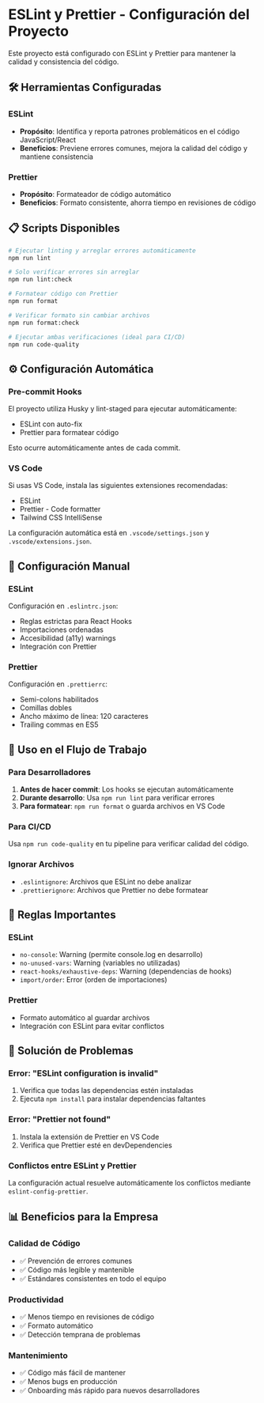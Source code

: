 # ESLint y Prettier - Configuración del Proyecto

Este proyecto está configurado con ESLint y Prettier para mantener la calidad y consistencia del código.

## 🛠️ Herramientas Configuradas

### ESLint
- **Propósito**: Identifica y reporta patrones problemáticos en el código JavaScript/React
- **Beneficios**: Previene errores comunes, mejora la calidad del código y mantiene consistencia

### Prettier
- **Propósito**: Formateador de código automático
- **Beneficios**: Formato consistente, ahorra tiempo en revisiones de código

## 📋 Scripts Disponibles

```bash
# Ejecutar linting y arreglar errores automáticamente
npm run lint

# Solo verificar errores sin arreglar
npm run lint:check

# Formatear código con Prettier
npm run format

# Verificar formato sin cambiar archivos
npm run format:check

# Ejecutar ambas verificaciones (ideal para CI/CD)
npm run code-quality
```

## ⚙️ Configuración Automática

### Pre-commit Hooks
El proyecto utiliza Husky y lint-staged para ejecutar automáticamente:
- ESLint con auto-fix
- Prettier para formatear código

Esto ocurre automáticamente antes de cada commit.

### VS Code
Si usas VS Code, instala las siguientes extensiones recomendadas:
- ESLint
- Prettier - Code formatter
- Tailwind CSS IntelliSense

La configuración automática está en `.vscode/settings.json` y `.vscode/extensions.json`.

## 🔧 Configuración Manual

### ESLint
Configuración en `.eslintrc.json`:
- Reglas estrictas para React Hooks
- Importaciones ordenadas
- Accesibilidad (a11y) warnings
- Integración con Prettier

### Prettier
Configuración en `.prettierrc`:
- Semi-colons habilitados
- Comillas dobles
- Ancho máximo de línea: 120 caracteres
- Trailing commas en ES5

## 🚀 Uso en el Flujo de Trabajo

### Para Desarrolladores
1. **Antes de hacer commit**: Los hooks se ejecutan automáticamente
2. **Durante desarrollo**: Usa `npm run lint` para verificar errores
3. **Para formatear**: `npm run format` o guarda archivos en VS Code

### Para CI/CD
Usa `npm run code-quality` en tu pipeline para verificar calidad del código.

### Ignorar Archivos
- `.eslintignore`: Archivos que ESLint no debe analizar
- `.prettierignore`: Archivos que Prettier no debe formatear

## 📝 Reglas Importantes

### ESLint
- `no-console`: Warning (permite console.log en desarrollo)
- `no-unused-vars`: Warning (variables no utilizadas)
- `react-hooks/exhaustive-deps`: Warning (dependencias de hooks)
- `import/order`: Error (orden de importaciones)

### Prettier
- Formato automático al guardar archivos
- Integración con ESLint para evitar conflictos

## 🐛 Solución de Problemas

### Error: "ESLint configuration is invalid"
1. Verifica que todas las dependencias estén instaladas
2. Ejecuta `npm install` para instalar dependencias faltantes

### Error: "Prettier not found"
1. Instala la extensión de Prettier en VS Code
2. Verifica que Prettier esté en devDependencies

### Conflictos entre ESLint y Prettier
La configuración actual resuelve automáticamente los conflictos mediante `eslint-config-prettier`.

## 📊 Beneficios para la Empresa

### Calidad de Código
- ✅ Prevención de errores comunes
- ✅ Código más legible y mantenible
- ✅ Estándares consistentes en todo el equipo

### Productividad
- ✅ Menos tiempo en revisiones de código
- ✅ Formato automático
- ✅ Detección temprana de problemas

### Mantenimiento
- ✅ Código más fácil de mantener
- ✅ Menos bugs en producción
- ✅ Onboarding más rápido para nuevos desarrolladores
